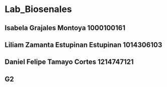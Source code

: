 # Lab_Biosenales
## Isabela Grajales Montoya            1000100161
## Liliam Zamanta Estupinan Estupinan  1014306103
## Daniel Felipe Tamayo Cortes         1214747121
## G2
